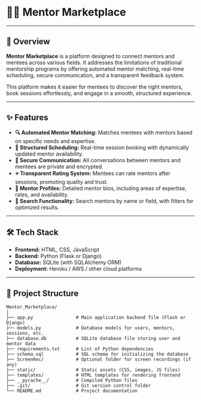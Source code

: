 
# 🧑‍🏫 Mentor Marketplace

---

## 📌 Overview

**Mentor Marketplace** is a platform designed to connect mentors and mentees across various fields. It addresses the limitations of traditional mentorship programs by offering automated mentor matching, real-time scheduling, secure communication, and a transparent feedback system.

This platform makes it easier for mentees to discover the right mentors, book sessions effortlessly, and engage in a smooth, structured experience.

---

## ✨ Features

* **🔍 Automated Mentor Matching:** Matches mentees with mentors based on specific needs and expertise.
* **📅 Structured Scheduling:** Real-time session booking with dynamically updated mentor availability.
* **🔐 Secure Communication:** All conversations between mentors and mentees are private and encrypted.
* **⭐ Transparent Rating System:** Mentees can rate mentors after sessions, promoting quality and trust.
* **👤 Mentor Profiles:** Detailed mentor bios, including areas of expertise, rates, and availability.
* **🔎 Search Functionality:** Search mentors by name or field, with filters for optimized results.

---

## 🛠️ Tech Stack

* **Frontend:** HTML, CSS, JavaScript
* **Backend:** Python (Flask or Django)
* **Database:** SQLite (with SQLAlchemy ORM)
* **Deployment:** Heroku / AWS / other cloud platforms

---

## 📁 Project Structure

```
Mentor_Marketplace/
│
├── app.py                # Main application backend file (Flask or Django)
├── models.py             # Database models for users, mentors, sessions, etc.
├── database.db           # SQLite database file storing user and mentor data
├── requirements.txt      # List of Python dependencies
├── schema.sql            # SQL schema for initializing the database
├── ScreenRec/            # Optional folder for screen recordings (if any)
├── static/               # Static assets (CSS, images, JS files)
├── templates/            # HTML templates for rendering frontend
├── __pycache__/          # Compiled Python files
├── .git/                 # Git version control folder
└── README.md             # Project documentation
```


